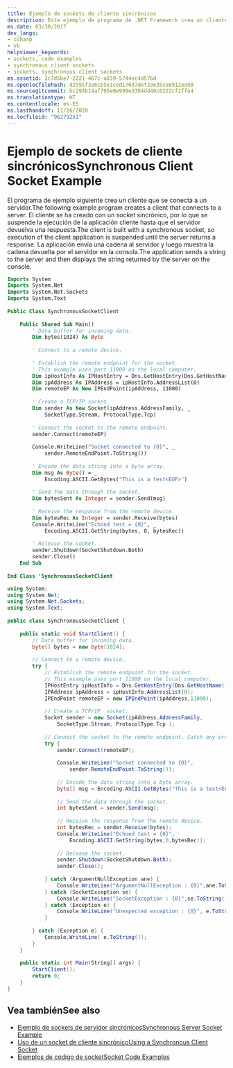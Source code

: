 ```yaml
---
title: Ejemplo de sockets de cliente sincrónicos
description: Este ejemplo de programa de .NET Framework crea un cliente que se conecta a un servidor mediante un socket sincrónico. El cliente envía una cadena y muestra una respuesta.
ms.date: 03/30/2017
dev_langs:
- csharp
- vb
helpviewer_keywords:
- sockets, code examples
- synchronous client sockets
- sockets, synchronous client sockets
ms.assetid: 2c7d5be7-2221-467c-a839-5744ec4d576d
ms.openlocfilehash: d2595f3a6cb5e1ced17697def33e35ce8912ea90
ms.sourcegitcommit: bc293b14af795e0e999e3304dd40c0222cf2ffe4
ms.translationtype: HT
ms.contentlocale: es-ES
ms.lasthandoff: 11/26/2020
ms.locfileid: "96279251"
---
```

# <a name="synchronous-client-socket-example"></a><span data-ttu-id="20283-104">Ejemplo de sockets de cliente sincrónicos</span><span class="sxs-lookup"><span data-stu-id="20283-104">Synchronous Client Socket Example</span></span>

<span data-ttu-id="20283-105">El programa de ejemplo siguiente crea un cliente que se conecta a un servidor.</span><span class="sxs-lookup"><span data-stu-id="20283-105">The following example program creates a client that connects to a server.</span></span> <span data-ttu-id="20283-106">El cliente se ha creado con un socket sincrónico, por lo que se suspende la ejecución de la aplicación cliente hasta que el servidor devuelva una respuesta.</span><span class="sxs-lookup"><span data-stu-id="20283-106">The client is built with a synchronous socket, so execution of the client application is suspended until the server returns a response.</span></span> <span data-ttu-id="20283-107">La aplicación envía una cadena al servidor y luego muestra la cadena devuelta por el servidor en la consola.</span><span class="sxs-lookup"><span data-stu-id="20283-107">The application sends a string to the server and then displays the string returned by the server on the console.</span></span>  
  
```vb  
Imports System  
Imports System.Net  
Imports System.Net.Sockets  
Imports System.Text  
  
Public Class SynchronousSocketClient  
  
    Public Shared Sub Main()  
        ' Data buffer for incoming data.  
        Dim bytes(1024) As Byte  
  
        ' Connect to a remote device.  
  
        ' Establish the remote endpoint for the socket.  
        ' This example uses port 11000 on the local computer.  
        Dim ipHostInfo As IPHostEntry = Dns.GetHostEntry(Dns.GetHostName())  
        Dim ipAddress As IPAddress = ipHostInfo.AddressList(0)  
        Dim remoteEP As New IPEndPoint(ipAddress, 11000)  
  
        ' Create a TCP/IP socket.  
        Dim sender As New Socket(ipAddress.AddressFamily, _  
            SocketType.Stream, ProtocolType.Tcp)  
  
        ' Connect the socket to the remote endpoint.  
        sender.Connect(remoteEP)  
  
        Console.WriteLine("Socket connected to {0}", _  
            sender.RemoteEndPoint.ToString())  
  
        ' Encode the data string into a byte array.  
        Dim msg As Byte() = _  
            Encoding.ASCII.GetBytes("This is a test<EOF>")  
  
        ' Send the data through the socket.  
        Dim bytesSent As Integer = sender.Send(msg)  
  
        ' Receive the response from the remote device.  
        Dim bytesRec As Integer = sender.Receive(bytes)  
        Console.WriteLine("Echoed test = {0}", _  
            Encoding.ASCII.GetString(bytes, 0, bytesRec))  
  
        ' Release the socket.  
        sender.Shutdown(SocketShutdown.Both)  
        sender.Close()  
    End Sub  
  
End Class 'SynchronousSocketClient  
```  
  
```csharp  
using System;  
using System.Net;  
using System.Net.Sockets;  
using System.Text;  
  
public class SynchronousSocketClient {  
  
    public static void StartClient() {  
        // Data buffer for incoming data.  
        byte[] bytes = new byte[1024];  
  
        // Connect to a remote device.  
        try {  
            // Establish the remote endpoint for the socket.  
            // This example uses port 11000 on the local computer.  
            IPHostEntry ipHostInfo = Dns.GetHostEntry(Dns.GetHostName());  
            IPAddress ipAddress = ipHostInfo.AddressList[0];  
            IPEndPoint remoteEP = new IPEndPoint(ipAddress,11000);  
  
            // Create a TCP/IP  socket.  
            Socket sender = new Socket(ipAddress.AddressFamily,
                SocketType.Stream, ProtocolType.Tcp );  
  
            // Connect the socket to the remote endpoint. Catch any errors.  
            try {  
                sender.Connect(remoteEP);  
  
                Console.WriteLine("Socket connected to {0}",  
                    sender.RemoteEndPoint.ToString());  
  
                // Encode the data string into a byte array.  
                byte[] msg = Encoding.ASCII.GetBytes("This is a test<EOF>");  
  
                // Send the data through the socket.  
                int bytesSent = sender.Send(msg);  
  
                // Receive the response from the remote device.  
                int bytesRec = sender.Receive(bytes);  
                Console.WriteLine("Echoed test = {0}",  
                    Encoding.ASCII.GetString(bytes,0,bytesRec));  
  
                // Release the socket.  
                sender.Shutdown(SocketShutdown.Both);  
                sender.Close();  
  
            } catch (ArgumentNullException ane) {  
                Console.WriteLine("ArgumentNullException : {0}",ane.ToString());  
            } catch (SocketException se) {  
                Console.WriteLine("SocketException : {0}",se.ToString());  
            } catch (Exception e) {  
                Console.WriteLine("Unexpected exception : {0}", e.ToString());  
            }  
  
        } catch (Exception e) {  
            Console.WriteLine( e.ToString());  
        }  
    }  
  
    public static int Main(String[] args) {  
        StartClient();  
        return 0;  
    }  
}  
```  
  
## <a name="see-also"></a><span data-ttu-id="20283-108">Vea también</span><span class="sxs-lookup"><span data-stu-id="20283-108">See also</span></span>

- [<span data-ttu-id="20283-109">Ejemplo de sockets de servidor sincrónicos</span><span class="sxs-lookup"><span data-stu-id="20283-109">Synchronous Server Socket Example</span></span>](synchronous-server-socket-example.md)
- [<span data-ttu-id="20283-110">Uso de un socket de cliente sincrónico</span><span class="sxs-lookup"><span data-stu-id="20283-110">Using a Synchronous Client Socket</span></span>](using-a-synchronous-client-socket.md)
- [<span data-ttu-id="20283-111">Ejemplos de código de socket</span><span class="sxs-lookup"><span data-stu-id="20283-111">Socket Code Examples</span></span>](socket-code-examples.md)
